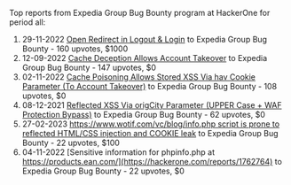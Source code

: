 Top reports from Expedia Group Bug Bounty program at HackerOne for period all:

1. 29-11-2022 [Open Redirect in Logout & Login](https://hackerone.com/reports/1788006) to Expedia Group Bug Bounty - 160 upvotes, $1000
2. 12-09-2022 [Cache Deception Allows Account Takeover](https://hackerone.com/reports/1698316) to Expedia Group Bug Bounty - 147 upvotes, $0
3. 02-11-2022 [Cache Poisoning Allows Stored XSS Via hav Cookie Parameter (To Account Takeover)](https://hackerone.com/reports/1760213) to Expedia Group Bug Bounty - 108 upvotes, $0
4. 08-12-2021 [Reflected XSS Via origCity Parameter (UPPER Case + WAF Protection Bypass)](https://hackerone.com/reports/1420529) to Expedia Group Bug Bounty - 62 upvotes, $0
5. 27-02-2023 [https://www.wotif.com/vc/blog/info.php script is prone to reflected HTML/CSS injection and COOKIE leak](https://hackerone.com/reports/1888351) to Expedia Group Bug Bounty - 22 upvotes, $100
6. 04-11-2022 [Sensitive information for phpinfo.php at https://products.ean.com/](https://hackerone.com/reports/1762764) to Expedia Group Bug Bounty - 22 upvotes, $0

